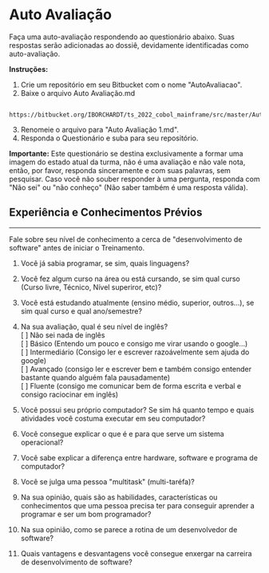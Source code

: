 # Auto Avaliação

Faça uma auto-avaliação respondendo ao questionário abaixo. Suas respostas serão adicionadas ao dossiê, devidamente identificadas como auto-avaliação. 

**Instruções:** 
1. Crie um repositório em seu Bitbucket com o nome "AutoAvaliacao".
2. Baixe o arquivo Auto Avaliação.md   
~~~
    https://bitbucket.org/IBORCHARDT/ts_2022_cobol_mainframe/src/master/Auto%20Avalia%C3%A7%C3%A3o%201.md
~~~

3. Renomeie o arquivo para "Auto Avaliação 1.md".
4. Responda o Questionário e suba para seu repositório.  

**Importante:** Este questionário se destina exclusivamente a formar uma imagem do estado atual da turma, não é uma avaliação e não vale nota, então, por favor, responda sinceramente e com suas palavras, sem pesquisar. Caso você não souber responder à uma pergunta, responda com "Não sei" ou "não conheço" (Não saber também é uma resposta válida). 

## Experiência e Conhecimentos Prévios 
---
Fale sobre seu nível de conhecimento a cerca de "desenvolvimento de software" antes de iniciar o Treinamento. 

1. Você já sabia programar, se sim, quais linguagens? 

2. Você fez algum curso na área ou está cursando, se sim qual curso (Curso livre, Técnico, Nível superiror, etc)? 

3. Você está estudando atualmente (ensino médio, superior, outros...), se sim qual curso e qual ano/semestre?

4. Na sua avaliação, qual é seu nível de inglês?   
[ ] Não sei nada de inglês  
[ ] Básico (Entendo um pouco e consigo me virar usando o google...)  
[ ] Intermediário (Consigo ler e escrever razoávelmente sem ajuda do google)  
[ ] Avançado (consigo ler e escrever bem e também consigo entender bastante quando alguém fala pausadamente)  
[ ] Fluente (consigo me comunicar bem de forma escrita e verbal e consigo raciocinar em inglês)  
  
5. Você possui seu próprio computador? Se sim há quanto tempo e quais atividades você costuma executar em seu computador? 

6. Você consegue explicar o que é e para que serve um sistema operacional? 

7. Você sabe explicar a diferença entre hardware, software e programa de computador? 

8. Você se julga uma pessoa "multitask" (multi-taréfa)? 

9. Na sua opinião, quais são as habilidades, características ou conhecimentos que uma pessoa precisa ter para conseguir aprender a programar e ser um bom programador? 

10. Na sua opinião, como se parece a rotina de um desenvolvedor de software? 

11. Quais vantagens e desvantagens você consegue enxergar na carreira de desenvolvimento de software? 



